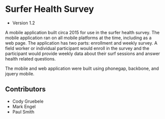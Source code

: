 # Surfer Health Survey 
- Version 1.2

A mobile application built circa 2015 for use in the surfer health survey. The mobile application ran on all mobile platforms at the time, including as a web page. The application has two parts: enrollment and weekly survey. A field worker or individual participant would enroll in the survey and the participant would provide weekly data about their surf sessions and answer health related questions.

The mobile and web application were built using phonegap, backbone, and jquery mobile. 

## Contributors

- Cody Gruebele
- Mark Engel
- Paul Smith
